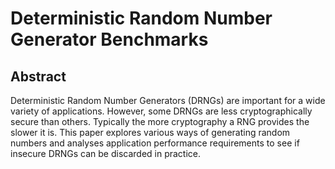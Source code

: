 Deterministic Random Number Generator Benchmarks
====================

Abstract
--------
Deterministic Random Number Generators (DRNGs) are important for a wide variety of applications. However, some DRNGs are less cryptographically secure than others. Typically the more cryptography a RNG provides the slower it is. This paper explores various ways of generating random numbers and analyses application performance requirements to see if insecure DRNGs can be discarded in practice.
